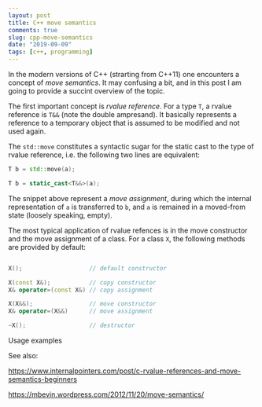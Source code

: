 ```yaml
---
layout: post
title: C++ move semantics
comments: true
slug: cpp-move-semantics
date: "2019-09-09"
tags: [c++, programming]
---
```


In the modern versions of C++ (strarting from C++11) one encounters a concept of *move semantics*. It may confusing a bit, and in this post I am going to provide a succint overview of the topic.

The first important concept is *rvalue reference*. For a type `T`, a rvalue reference is `T&&` (note the double ampresand). It basically represents a reference to a temporary object that is assumed to be modified and not used again. 

The `std::move` constitutes a syntactic sugar for the static cast to the type of rvalue reference, i.e. the following two lines are equivalent:

```cpp
T b = std::move(a);

T b = static_cast<T&&>(a);
```

The snippet above represent a *move assignment*, during which the internal representation of `a` is transferred to `b`, and `a` is remained in a moved-from state (loosely speaking, empty).

The most typical application of rvalue refences is in the move constructor and the move assignment of a class. For a class `X`, the following methods are provided by default:

```cpp

X();                   // default constructor

X(const X&);           // copy constructor
X& operator=(const X&) // copy assignment

X(X&&);                // move constructor
X& operator=(X&&)      // move assignment

~X();                  // destructor
```

Usage examples 



See also:

https://www.internalpointers.com/post/c-rvalue-references-and-move-semantics-beginners

https://mbevin.wordpress.com/2012/11/20/move-semantics/